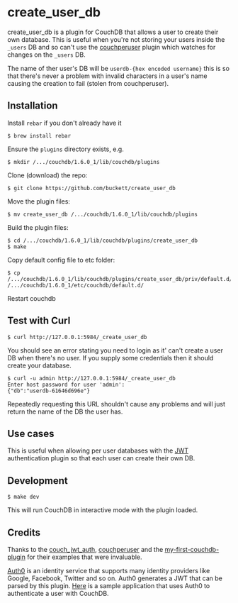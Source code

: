 # create_user_db

create_user_db is a plugin for CouchDB that allows a user to create their own database. This is useful when you're not storing your users inside the `_users` DB and so can't use the [couchperuser](https://github.com/etrepum/couchperuser) plugin which watches for changes on the `_users` DB.

The name of ther user's DB will be `userdb-{hex encoded username}` this is so that there's never a problem with invalid characters in a user's name causing the creation to fail (stolen from couchperuser).

## Installation

Install `rebar` if you don't already have it

    $ brew install rebar

Ensure the `plugins` directory exists, e.g.

    $ mkdir /.../couchdb/1.6.0_1/lib/couchdb/plugins

Clone (download) the repo:

    $ git clone https://github.com/buckett/create_user_db

Move the plugin files:

    $ mv create_user_db /.../couchdb/1.6.0_1/lib/couchdb/plugins

Build the plugin files:

    $ cd /.../couchdb/1.6.0_1/lib/couchdb/plugins/create_user_db
    $ make

Copy default config file to etc folder:

    $ cp /.../couchdb/1.6.0_1/lib/couchdb/plugins/create_user_db/priv/default.d/create_user_db.ini /.../couchdb/1.6.0_1/etc/couchdb/default.d/

Restart couchdb

## Test with Curl

    $ curl http://127.0.0.1:5984/_create_user_db

You should see an error stating you need to login as it' can't create a user DB when there's no user. If you supply some credentials then it should create your database.


    $ curl -u admin http://127.0.0.1:5984/_create_user_db
    Enter host password for user 'admin':
    {"db":"userdb-61646d696e"}

Repeatedly requesting this URL shouldn't cause any problems and will just return the name of the DB the user has.


## Use cases

This is useful when allowing per user databases with the [JWT](https://github.com/softapalvelin/couch_jwt_auth) authentication plugin so that each user can create their own DB.

## Development

    $ make dev

This will run CouchDB in interactive mode with the plugin loaded.


## Credits

Thanks to the [couch_jwt_auth](https://github.com/softapalvelin/couch_jwt_auth), [couchperuser](https://github.com/etrepum/couchperuser) and the [my-first-couchdb-plugin](https://github.com/janl/my-first-couchdb-plugin) for their examples that were invaluable.

[Auth0](https://auth0.com/) is an identity service that supports many identity providers like Google, Facebook, Twitter and so on. Auth0 generates a JWT that can be parsed by this plugin. [Here](https://github.com/softapalvelin/getting-started-todo) is a sample application that uses Auth0 to authenticate a user with CouchDB.
